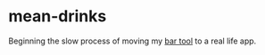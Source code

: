 # mean-drinks
Beginning the slow process of moving my [bar tool](https://github.com/mackenco/drinks) to a real life app. 
